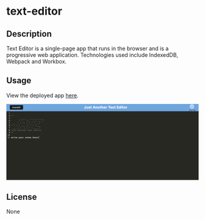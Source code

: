 # text-editor

## Description
Text Editor is a single-page app that runs in the browser and is a progressive web application. Technologies used include IndexedDB, Webpack and Workbox.

## Usage 
View the deployed app [here](https://infinite-mesa-80804-f85e71a95510.herokuapp.com/).

![screenshot](assets/screenshot.png)

## License
None